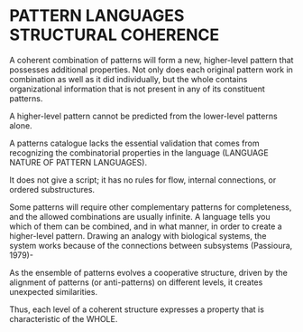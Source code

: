 # PATTERN LANGUAGES STRUCTURAL COHERENCE

A coherent combination of patterns will form a new, higher-level pattern that possesses additional properties. Not only does each original pattern work in combination as well as it did individually, but the whole contains organizational information that is not present in any of its constituent patterns. 

A higher-level pattern cannot be predicted from the lower-level patterns alone. 

A patterns catalogue lacks the essential validation that comes from recognizing the combinatorial properties in the language (LANGUAGE NATURE OF PATTERN LANGUAGES). 

It does not give a script; it has no rules for flow, internal connections, or ordered substructures. 

Some patterns will require other complementary patterns for completeness, and the allowed combinations are usually infinite. A language tells you which of them can be combined, and in what manner, in order to create a higher-level pattern. Drawing an analogy with biological systems, the system works because of the connections between subsystems (Passioura, 1979)-  

As the ensemble of patterns evolves a cooperative structure, driven by the alignment of patterns (or anti-patterns) on different levels, it creates unexpected similarities.

Thus, each level of a coherent structure expresses a property that is characteristic of the WHOLE.






